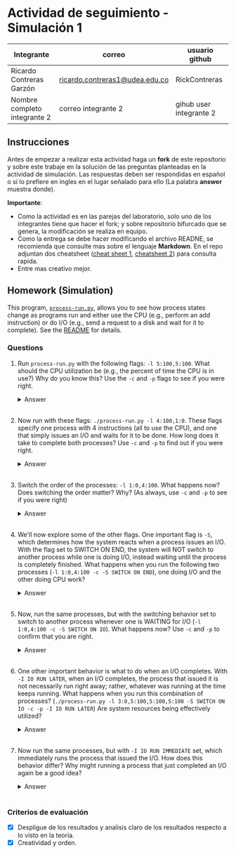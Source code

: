 # Actividad de seguimiento - Simulación 1

|Integrante|correo|usuario github|
|---|---|---|
| Ricardo Contreras Garzón | ricardo.contreras1@udea.edu.co | RickContreras |
|Nombre completo integrante 2|correo integrante 2|gihub user integrante 2|

## Instrucciones

Antes de empezar a realizar esta actividad haga un **fork** de este repositorio y sobre este trabaje en la solución de las preguntas planteadas en la actividad de simulación. Las respuestas deben ser respondidas en español o si lo prefiere en ingles en el lugar señalado para ello (La palabra **answer** muestra donde).

**Importante**:
* Como la actividad es en las parejas del laboratorio, solo uno de los integrantes tiene que hacer el fork; y sobre repositorio bifurcado que se genera, la modificación se realiza en equipo.
* Como la entrega se debe hacer modificando el archivo READNE, se recomienda que consulte mas sobre el lenguaje **Markdown**. En el repo adjuntan dos cheatsheet ([cheat sheet 1](Markdown_Cheat_Sheet.pdf), [cheatsheet 2](markdown-cheatsheet.pdf)) para consulta rapida.
* Entre mas creativo mejor.

## Homework (Simulation)

This program, [`process-run.py`](process-run.py), allows you to see how process states change as programs run and either use the CPU (e.g., perform an add instruction) or do I/O (e.g., send a request to a disk and wait for it to complete). See the [README](https://github.com/remzi-arpacidusseau/ostep-homework/blob/master/cpu-intro/README.md) for details.

### Questions

1. Run `process-run.py` with the following flags: `-l 5:100,5:100`. What should the CPU utilization be (e.g., the percent of time the CPU is in use?) Why do you know this? Use the `-c` and `-p` flags to see if you were right.
   
   <details>
   <summary>Answer</summary>

   Al ejecutar el comando:

   ```bash
   python3 ./process-run.py -l 5:100,5:100
   ```

   Se observa que ambos procesos realizan únicamente operaciones en la CPU. A continuación, se muestra cómo se distribuyen las instrucciones:

   | **Process 0**         | **Process 1**         |
   |------------------------|-------------------|
   | cpu         | cpu      |
   | cpu         | cpu      |
   | cpu         | cpu      |
   | cpu         | cpu      |


   Al ejecutar el comando con las banderas `-c` y `-p`:

   ```bash
   python3 ./process-run.py -l 5:100,5:100 -c -p
   ```

   Se genera la siguiente traza, que detalla el estado de los procesos en cada unidad de tiempo:

   | Tiempo | PID: 0         | PID: 1         | CPU | I/O |
   |--------|----------------|----------------|-----|-----|
   | 1      | RUN:cpu        | READY          | 1   |     |
   | 2      | RUN:cpu        | READY          | 1   |     |
   | 3      | RUN:cpu        | READY          | 1   |     |
   | 4      | RUN:cpu        | READY          | 1   |     |
   | 5      | RUN:cpu        | READY          | 1   |     |
   | 6      | DONE           | RUN:cpu        | 1   |     |
   | 7      | DONE           | RUN:cpu        | 1   |     |
   | 8      | DONE           | RUN:cpu        | 1   |     |
   | 9      | DONE           | RUN:cpu        | 1   |     |
   | 10     | DONE           | RUN:cpu        | 1   |     |

   **Estadísticas:**
   | Métrica         | Valor         |
   |------------------|---------------|
   | Tiempo total     | 10 unidades   |
   | CPU ocupada      | 10 unidades   |
   | I/O ocupada      | 0 unidades    |


   Análisis:

   - En la primera ejecución, se observa cómo cada proceso utiliza la CPU de manera secuencial, pero no se detalla cómo el sistema operativo gestiona el cambio de procesos.
   - En la segunda ejecución, con las banderas `-c` y `-p`, se muestra explícitamente el estado de cada proceso en cada unidad de tiempo. Esto permite observar cómo los procesos se turnan para usar la CPU.
   - La CPU está ocupada durante todo el tiempo de ejecución, lo que resulta en una utilización del 100%. No hay operaciones de I/O, por lo que el tiempo ocupado por I/O es 0%.
   
   En resumen, esta simulación demuestra cómo los procesos se alternan en el uso de la CPU y cómo el sistema operativo gestiona su ejecución de manera eficiente.

   </details>
   <br>

2. Now run with these flags: `./process-run.py -l 4:100,1:0`. These flags specify one process with 4 instructions (all to use the CPU), and one that simply issues an I/O and waits for it to be done. How long does it take to complete both processes? Use `-c` and `-p` to find out if you were right. 
   
   <details>
   <summary>Answer</summary>
   Al ejecutar el comando:

   ```bash
   python3 process-run.py -l 4:100,1:0
   ```

   Se observa que el Proceso 0 realiza 4 instrucciones en la CPU, mientras que el Proceso 1 realiza una operación de I/O y espera a que esta finalice. A continuación, se muestra cómo se distribuyen las instrucciones:

   | **Process 0**         | **Process 1**         |
   |------------------------|-------------------|
   | cpu         | io      |
   | cpu         | io_done      |
   | cpu         |      |
   | cpu         |      |

   Al ejecutar el comando con las banderas `-c` y `-p`:

   ```bash
   python3 process-run.py -l 4:100,1:0 -c -p
   ```

   Se genera la siguiente traza, que detalla el estado de los procesos en cada unidad de tiempo:

   | Tiempo | PID: 0         | PID: 1         | CPU | I/O |
   |--------|----------------|----------------|-----|-----|
   | 1      | RUN:cpu        | READY          | 1   |     |
   | 2      | RUN:cpu        | READY          | 1   |     |
   | 3      | RUN:cpu        | READY          | 1   |     |
   | 4      | RUN:cpu        | READY          | 1   |     |
   | 5      | DONE           | RUN:io         | 1   |     |
   | 6      | DONE           | BLOCKED        |    |   1  |
   | 7      | DONE           | BLOCKED        |    |   1  |
   | 8      | DONE           | BLOCKED        |    |   1  |
   | 9      | DONE           | BLOCKED        |    |   1  |
   | 10     | DONE           | BLOCKED        |    |   1  |
   | 11*    | DONE           | RUN:io_done    | 1   |     |

   **Estadísticas:**
   | Métrica         | Valor         |
   |------------------|---------------|
   | Tiempo total     | 11 unidades   |
   | CPU ocupada      | 6 unidades   |
   | I/O ocupada      | 5 unidades    |
   
   Análisis:

   - El **Proceso 0** utiliza la CPU durante 4 unidades de tiempo consecutivas y finaliza.
   - El **Proceso 1** realiza una operación de I/O, lo que bloquea su ejecución durante 5 unidades de tiempo hasta que la operación de I/O se completa.
   - La CPU está ocupada durante 6 de las 11 unidades de tiempo, lo que resulta en una utilización del **54.55%**.
   - La I/O está ocupada durante 5 de las 11 unidades de tiempo, lo que resulta en una utilización del **45.45%**.
   
   En resumen, esta simulación muestra cómo el sistema operativo gestiona los procesos que realizan operaciones de I/O. Este caso ilustra un escenario ideal donde la CPU se asigna a otro proceso tan pronto como el proceso actual ha finalizado completamente, maximizando así la eficiencia del uso de los recursos del sistema.

   </details>
   <br>

3. Switch the order of the processes: `-l 1:0,4:100`. What happens now? Does switching the order matter? Why? (As always, use `-c` and `-p` to see if you were right)
   
   <details>
   <summary>Answer</summary>

   Al ejecutar el comando:

   ```bash
   python3 ./process-run.py -l 1:0,4:100
   ```

   Se observa que el Proceso 0 realiza una operación de I/O y espera a que esta finalice, mientras que el Proceso 1 utiliza la CPU para ejecutar 4 instrucciones. A continuación, se muestra cómo se distribuyen las instrucciones:

   | **Process 0**         | **Process 1**         |
   |------------------------|-------------------|
   | io         | cpu      |
   | io_done         | cpu      |
   |         |   cpu   |
   |         |   cpu   |

   Al ejecutar el comando con las banderas `-c` y `-p`:

   ```bash
   python3 ./process-run.py -l 1:0,4:100 -c -p
   ```

   Se genera la siguiente traza, que detalla el estado de los procesos en cada unidad de tiempo:

   | Tiempo | PID: 0         | PID: 1         | CPU | I/O |
   |--------|----------------|----------------|-----|-----|
   | 1      | RUN:io         | READY          | 1   |     |
   | 2      | BLOCKED        | RUN:cpu        | 1   |  1  |
   | 3      | BLOCKED        | RUN:cpu        | 1   |  1  |
   | 4      | BLOCKED        | RUN:cpu        | 1   |  1  |
   | 5      | BLOCKED        | RUN:cpu        | 1   |  1  |
   | 6      | BLOCKED        | DONE           |     |  1  |
   | 7*     | RUN:io_done    | DONE           | 1   |     |

   **Estadísticas:**
   | Métrica         | Valor         |
   |------------------|---------------|
   | Tiempo total     | 7 unidades   |
   | CPU ocupada      | 6 unidades   |
   | I/O ocupada      | 5 unidades    |
   
   Análisis:

   - El **Proceso 0** realiza una operación de I/O en la primera unidad de tiempo y queda bloqueado durante 5 unidades de tiempo mientras espera que la operación de I/O finalice.
   - El **Proceso 1** utiliza la CPU durante 4 unidades de tiempo consecutivas y finaliza antes de que el Proceso 0 complete su operación de I/O.
   - La CPU está ocupada durante 6 de las 7 unidades de tiempo, lo que resulta en una utilización del **85.71%**.
   - La I/O está ocupada durante 5 de las 7 unidades de tiempo, lo que resulta en una utilización del **71.43%**.

   En resumen, esta simulación muestra cómo el sistema operativo prioriza el uso de la CPU para procesos listos mientras otros procesos están bloqueados esperando operaciones de I/O. Esto asegura un uso eficiente de los recursos del sistema.

   </details>
   <br>

4. We'll now explore some of the other flags. One important flag is `-S`, which determines how the system reacts when a process issues an I/O. With the flag set to SWITCH ON END, the system will NOT switch to another process while one is doing I/O, instead waiting until the process is completely finished. What happens when you run the following two processes (`-l 1:0,4:100 -c -S SWITCH ON END`), one doing I/O and the other doing CPU work?
   
   <details>
   <summary>Answer</summary>
   Coloque aqui su respuerta
   </details>
   <br>

5. Now, run the same processes, but with the switching behavior set to switch to another process whenever one is WAITING for I/O (`-l 1:0,4:100 -c -S SWITCH ON IO`). What happens now? Use `-c` and `-p` to confirm that you are right.
   
   <details>
   <summary>Answer</summary>
   Coloque aqui su respuerta
   </details>
   <br>

6. One other important behavior is what to do when an I/O completes. With `-I IO RUN LATER`, when an I/O completes, the process that issued it is not necessarily run right away; rather, whatever was running at the time keeps running. What happens when you run this combination of processes? (`./process-run.py -l 3:0,5:100,5:100,5:100 -S SWITCH ON IO -c -p -I IO RUN LATER`) Are system resources being effectively utilized?
   
   <details>
   <summary>Answer</summary>
   Coloque aqui su respuerta
   </details>
   <br>

7. Now run the same processes, but with `-I IO RUN IMMEDIATE` set, which immediately runs the process that issued the I/O. How does this behavior differ? Why might running a process that just completed an I/O again be a good idea?
   
   <details>
   <summary>Answer</summary>
   Coloque aqui su respuerta
   </details>
   <br>


### Criterios de evaluación
- [x] Despligue de los resultados y analisis claro de los resultados respecto a lo visto en la teoria.
- [x] Creatividad y orden.
